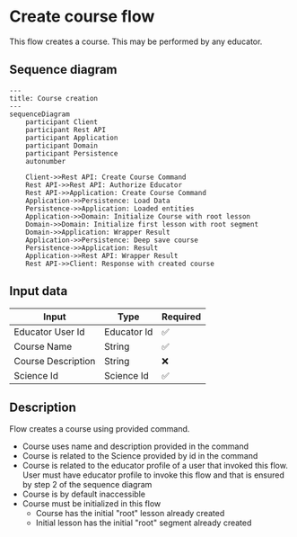 # Create course flow

This flow creates a course. This may be performed by any educator.

## Sequence diagram

```mermaid
---
title: Course creation
---
sequenceDiagram
    participant Client
    participant Rest API
    participant Application
    participant Domain
    participant Persistence
    autonumber
    
    Client->>Rest API: Create Course Command
    Rest API->>Rest API: Authorize Educator
    Rest API->>Application: Create Course Command
    Application->>Persistence: Load Data
    Persistence->>Application: Loaded entities
    Application->>Domain: Initialize Course with root lesson
    Domain->>Domain: Initialize first lesson with root segment
    Domain->>Application: Wrapper Result
    Application->>Persistence: Deep save course
    Persistence->>Application: Result
    Application->>Rest API: Wrapper Result
    Rest API->>Client: Response with created course
```

## Input data

| Input              | Type        | Required |
|--------------------|-------------|----------|
| Educator User Id   | Educator Id | ✅        |
| Course Name        | String      | ✅        |
| Course Description | String      | ❌        |
| Science Id         | Science Id  | ✅        |

## Description

Flow creates a course using provided command.
- Course uses name and description provided in the command
- Course is related to the Science provided by id in the command
- Course is related to the educator profile of a user that invoked this flow. User must have educator profile to invoke this flow and that is ensured by step 2 of the sequence diagram
- Course is by default inaccessible
- Course must be initialized in this flow
   - Course has the initial "root" lesson already created
   - Initial lesson has the initial "root" segment already created
